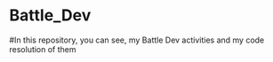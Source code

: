 # Battle_Dev

#In this repository, you can see, my Battle Dev
activities and my code resolution of them
